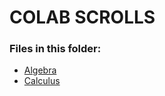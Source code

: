 <!-- C:\Users\razer\Desktop\walkerrh.github.io\SCROLLS_FOLDER\COLAB\COLAB_SCROLLS.md -->

# COLAB SCROLLS







### Files in this folder:
- [Algebra](/SCROLLS_FOLDER/COLAB/Algebra.html)
- [Calculus](/SCROLLS_FOLDER/COLAB/Calculus.html)
